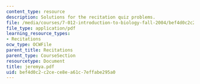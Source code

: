 ```yaml
---
content_type: resource
description: Solutions for the recitation quiz problems.
file: /media/courses/7-012-introduction-to-biology-fall-2004/bef4d0c2c2cece8ea61c7effabe295a0_jeremya.pdf
file_type: application/pdf
learning_resource_types:
- Recitations
ocw_type: OCWFile
parent_title: Recitations
parent_type: CourseSection
resourcetype: Document
title: jeremya.pdf
uid: bef4d0c2-c2ce-ce8e-a61c-7effabe295a0
---
```

